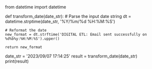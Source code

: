 from datetime import datetime

def transform_date(date_str):
    # Parse the input date string
    dt = datetime.strptime(date_str, '%Y/%m/%d %H:%M:%S')
    
    # Reformat the date
    new_format = dt.strftime('DIGITAL ETL: Email sent successfully on %d%b%y:%H:%M:%S').upper()
    
    return new_format

date_str = '2023/09/07 17:14:25'
result = transform_date(date_str)
print(result)

